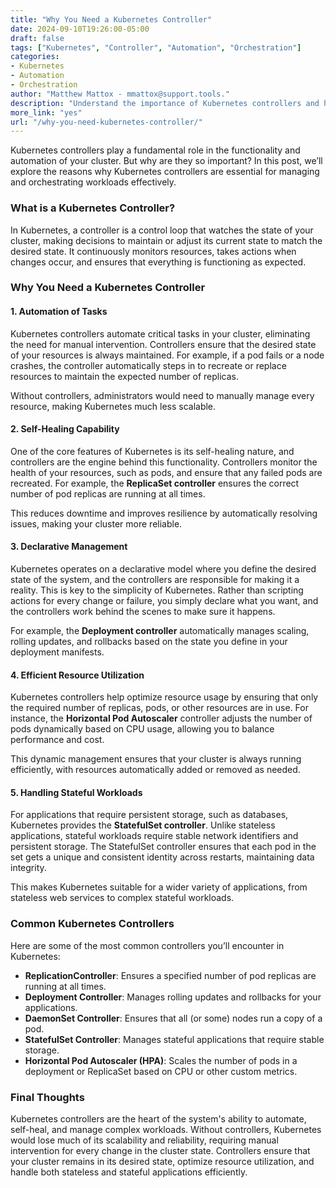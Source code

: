 ```yaml
---
title: "Why You Need a Kubernetes Controller"  
date: 2024-09-10T19:26:00-05:00  
draft: false  
tags: ["Kubernetes", "Controller", "Automation", "Orchestration"]  
categories:  
- Kubernetes  
- Automation  
- Orchestration  
author: "Matthew Mattox - mmattox@support.tools."  
description: "Understand the importance of Kubernetes controllers and how they automate key tasks in your cluster."  
more_link: "yes"  
url: "/why-you-need-kubernetes-controller/"  
---
```


Kubernetes controllers play a fundamental role in the functionality and automation of your cluster. But why are they so important? In this post, we’ll explore the reasons why Kubernetes controllers are essential for managing and orchestrating workloads effectively.

<!--more-->

### What is a Kubernetes Controller?

In Kubernetes, a controller is a control loop that watches the state of your cluster, making decisions to maintain or adjust its current state to match the desired state. It continuously monitors resources, takes actions when changes occur, and ensures that everything is functioning as expected.

### Why You Need a Kubernetes Controller

#### 1. **Automation of Tasks**

Kubernetes controllers automate critical tasks in your cluster, eliminating the need for manual intervention. Controllers ensure that the desired state of your resources is always maintained. For example, if a pod fails or a node crashes, the controller automatically steps in to recreate or replace resources to maintain the expected number of replicas.

Without controllers, administrators would need to manually manage every resource, making Kubernetes much less scalable.

#### 2. **Self-Healing Capability**

One of the core features of Kubernetes is its self-healing nature, and controllers are the engine behind this functionality. Controllers monitor the health of your resources, such as pods, and ensure that any failed pods are recreated. For example, the **ReplicaSet controller** ensures the correct number of pod replicas are running at all times.

This reduces downtime and improves resilience by automatically resolving issues, making your cluster more reliable.

#### 3. **Declarative Management**

Kubernetes operates on a declarative model where you define the desired state of the system, and the controllers are responsible for making it a reality. This is key to the simplicity of Kubernetes. Rather than scripting actions for every change or failure, you simply declare what you want, and the controllers work behind the scenes to make sure it happens.

For example, the **Deployment controller** automatically manages scaling, rolling updates, and rollbacks based on the state you define in your deployment manifests.

#### 4. **Efficient Resource Utilization**

Kubernetes controllers help optimize resource usage by ensuring that only the required number of replicas, pods, or other resources are in use. For instance, the **Horizontal Pod Autoscaler** controller adjusts the number of pods dynamically based on CPU usage, allowing you to balance performance and cost.

This dynamic management ensures that your cluster is always running efficiently, with resources automatically added or removed as needed.

#### 5. **Handling Stateful Workloads**

For applications that require persistent storage, such as databases, Kubernetes provides the **StatefulSet controller**. Unlike stateless applications, stateful workloads require stable network identifiers and persistent storage. The StatefulSet controller ensures that each pod in the set gets a unique and consistent identity across restarts, maintaining data integrity.

This makes Kubernetes suitable for a wider variety of applications, from stateless web services to complex stateful workloads.

### Common Kubernetes Controllers

Here are some of the most common controllers you’ll encounter in Kubernetes:

- **ReplicationController**: Ensures a specified number of pod replicas are running at all times.
- **Deployment Controller**: Manages rolling updates and rollbacks for your applications.
- **DaemonSet Controller**: Ensures that all (or some) nodes run a copy of a pod.
- **StatefulSet Controller**: Manages stateful applications that require stable storage.
- **Horizontal Pod Autoscaler (HPA)**: Scales the number of pods in a deployment or ReplicaSet based on CPU or other custom metrics.
  
### Final Thoughts

Kubernetes controllers are the heart of the system's ability to automate, self-heal, and manage complex workloads. Without controllers, Kubernetes would lose much of its scalability and reliability, requiring manual intervention for every change in the cluster state. Controllers ensure that your cluster remains in its desired state, optimize resource utilization, and handle both stateless and stateful applications efficiently.
